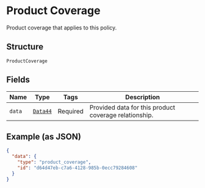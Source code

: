 
# Product Coverage

Product coverage that applies to this policy.

## Structure

`ProductCoverage`

## Fields

| Name | Type | Tags | Description |
|  --- | --- | --- | --- |
| `data` | [`Data44`](../../doc/models/data-44.md) | Required | Provided data for this product coverage relationship. |

## Example (as JSON)

```json
{
  "data": {
    "type": "product_coverage",
    "id": "d64d47eb-c7a6-4128-985b-0ecc79284608"
  }
}
```

